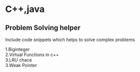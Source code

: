 # C++,java
## Problem Solving helper

Include code snippets which helps to solve complex problems<br />

1.Biginteger <br />
2.Virtual Functions in c++ <br />
3.LRU chace<br />
3.Weak Pointer<br />
